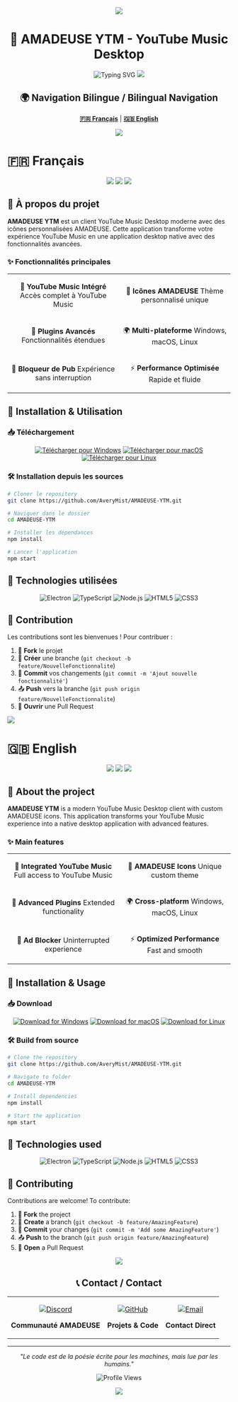 <div align="center">

<img src="https://capsule-render.vercel.app/api?type=waving&color=6366F1&height=120&section=header&text=AMADEUSE%20YTM&fontSize=50&fontColor=ffffff&animation=twinkling"/>

# 🎵 AMADEUSE YTM - YouTube Music Desktop

<img src="https://readme-typing-svg.herokuapp.com?font=Fira+Code&size=22&duration=3000&pause=1000&color=6366F1&center=true&vCenter=true&width=600&lines=Client+YouTube+Music+Desktop;Avec+icônes+AMADEUSE+personnalisées;Multi-plateforme+%26+Open+Source;Plugins+avancés+inclus;Bloqueur+de+pub+intégré" alt="Typing SVG" />

<img src="https://user-images.githubusercontent.com/73097560/115834477-dbab4500-a447-11eb-908a-139a6edaec5c.gif">

## 🌍 **Navigation Bilingue / Bilingual Navigation**

**[🇫🇷 Français](#-français)** | **[🇬🇧 English](#-english)**

<img src="https://user-images.githubusercontent.com/73097560/115834477-dbab4500-a447-11eb-908a-139a6edaec5c.gif">

</div>

# 🇫🇷 Français

<div align="center">

<img src="https://img.shields.io/badge/Status-✅_ACTIF-success?style=for-the-badge" />
<img src="https://img.shields.io/badge/Platform-🖥️_Desktop_Multi--OS-6366F1?style=for-the-badge&logo=electron&logoColor=white" />
<img src="https://img.shields.io/badge/License-📄_MIT-blue?style=for-the-badge" />

</div>

## 🎯 **À propos du projet**

**AMADEUSE YTM** est un client YouTube Music Desktop moderne avec des icônes personnalisées AMADEUSE. Cette application transforme votre expérience YouTube Music en une application desktop native avec des fonctionnalités avancées.

### ✨ **Fonctionnalités principales**

<table>
<tr>
<td width="50%" align="center">

🎵 **YouTube Music Intégré**
Accès complet à YouTube Music

</td>
<td width="50%" align="center">

🎨 **Icônes AMADEUSE**
Thème personnalisé unique

</td>
</tr>
<tr>
<td width="50%" align="center">

🔌 **Plugins Avancés**
Fonctionnalités étendues

</td>
<td width="50%" align="center">

🌍 **Multi-plateforme**
Windows, macOS, Linux

</td>
</tr>
<tr>
<td width="50%" align="center">

🚫 **Bloqueur de Pub**
Expérience sans interruption

</td>
<td width="50%" align="center">

⚡ **Performance Optimisée**
Rapide et fluide

</td>
</tr>
</table>

## 🚀 **Installation & Utilisation**

### 📥 **Téléchargement**

<div align="center">

[![Télécharger pour Windows](https://img.shields.io/badge/Windows-0078D6?style=for-the-badge&logo=windows&logoColor=white)](https://github.com/AveryMist/AMADEUSE-YTM/releases)
[![Télécharger pour macOS](https://img.shields.io/badge/macOS-000000?style=for-the-badge&logo=apple&logoColor=white)](https://github.com/AveryMist/AMADEUSE-YTM/releases)
[![Télécharger pour Linux](https://img.shields.io/badge/Linux-FCC624?style=for-the-badge&logo=linux&logoColor=black)](https://github.com/AveryMist/AMADEUSE-YTM/releases)

</div>

### 🛠️ **Installation depuis les sources**

```bash
# Cloner le repository
git clone https://github.com/AveryMist/AMADEUSE-YTM.git

# Naviguer dans le dossier
cd AMADEUSE-YTM

# Installer les dépendances
npm install

# Lancer l'application
npm start
```

## 🎨 **Technologies utilisées**

<div align="center">

![Electron](https://img.shields.io/badge/Electron-191970?style=for-the-badge&logo=Electron&logoColor=white)
![TypeScript](https://img.shields.io/badge/TypeScript-007ACC?style=for-the-badge&logo=typescript&logoColor=white)
![Node.js](https://img.shields.io/badge/Node.js-43853D?style=for-the-badge&logo=node.js&logoColor=white)
![HTML5](https://img.shields.io/badge/HTML5-E34F26?style=for-the-badge&logo=html5&logoColor=white)
![CSS3](https://img.shields.io/badge/CSS3-1572B6?style=for-the-badge&logo=css3&logoColor=white)

</div>

## 🤝 **Contribution**

Les contributions sont les bienvenues ! Pour contribuer :

1. 🍴 **Fork** le projet
2. 🌿 **Créer** une branche (`git checkout -b feature/NouvelleFonctionnalite`)
3. 💾 **Commit** vos changements (`git commit -m 'Ajout nouvelle fonctionnalité'`)
4. 📤 **Push** vers la branche (`git push origin feature/NouvelleFonctionnalite`)
5. 🔄 **Ouvrir** une Pull Request

<img src="https://user-images.githubusercontent.com/73097560/115834477-dbab4500-a447-11eb-908a-139a6edaec5c.gif">

# 🇬🇧 English

<div align="center">

<img src="https://img.shields.io/badge/Status-✅_ACTIVE-success?style=for-the-badge" />
<img src="https://img.shields.io/badge/Platform-🖥️_Desktop_Multi--OS-6366F1?style=for-the-badge&logo=electron&logoColor=white" />
<img src="https://img.shields.io/badge/License-📄_MIT-blue?style=for-the-badge" />

</div>

## 🎯 **About the project**

**AMADEUSE YTM** is a modern YouTube Music Desktop client with custom AMADEUSE icons. This application transforms your YouTube Music experience into a native desktop application with advanced features.

### ✨ **Main features**

<table>
<tr>
<td width="50%" align="center">

🎵 **Integrated YouTube Music**
Full access to YouTube Music

</td>
<td width="50%" align="center">

🎨 **AMADEUSE Icons**
Unique custom theme

</td>
</tr>
<tr>
<td width="50%" align="center">

🔌 **Advanced Plugins**
Extended functionality

</td>
<td width="50%" align="center">

🌍 **Cross-platform**
Windows, macOS, Linux

</td>
</tr>
<tr>
<td width="50%" align="center">

🚫 **Ad Blocker**
Uninterrupted experience

</td>
<td width="50%" align="center">

⚡ **Optimized Performance**
Fast and smooth

</td>
</tr>
</table>

## 🚀 **Installation & Usage**

### 📥 **Download**

<div align="center">

[![Download for Windows](https://img.shields.io/badge/Windows-0078D6?style=for-the-badge&logo=windows&logoColor=white)](https://github.com/AveryMist/AMADEUSE-YTM/releases)
[![Download for macOS](https://img.shields.io/badge/macOS-000000?style=for-the-badge&logo=apple&logoColor=white)](https://github.com/AveryMist/AMADEUSE-YTM/releases)
[![Download for Linux](https://img.shields.io/badge/Linux-FCC624?style=for-the-badge&logo=linux&logoColor=black)](https://github.com/AveryMist/AMADEUSE-YTM/releases)

</div>

### 🛠️ **Build from source**

```bash
# Clone the repository
git clone https://github.com/AveryMist/AMADEUSE-YTM.git

# Navigate to folder
cd AMADEUSE-YTM

# Install dependencies
npm install

# Start the application
npm start
```

## 🎨 **Technologies used**

<div align="center">

![Electron](https://img.shields.io/badge/Electron-191970?style=for-the-badge&logo=Electron&logoColor=white)
![TypeScript](https://img.shields.io/badge/TypeScript-007ACC?style=for-the-badge&logo=typescript&logoColor=white)
![Node.js](https://img.shields.io/badge/Node.js-43853D?style=for-the-badge&logo=node.js&logoColor=white)
![HTML5](https://img.shields.io/badge/HTML5-E34F26?style=for-the-badge&logo=html5&logoColor=white)
![CSS3](https://img.shields.io/badge/CSS3-1572B6?style=for-the-badge&logo=css3&logoColor=white)

</div>

## 🤝 **Contributing**

Contributions are welcome! To contribute:

1. 🍴 **Fork** the project
2. 🌿 **Create** a branch (`git checkout -b feature/AmazingFeature`)
3. 💾 **Commit** your changes (`git commit -m 'Add some AmazingFeature'`)
4. 📤 **Push** to the branch (`git push origin feature/AmazingFeature`)
5. 🔄 **Open** a Pull Request

<div align="center">

<img src="https://user-images.githubusercontent.com/73097560/115834477-dbab4500-a447-11eb-908a-139a6edaec5c.gif">

## 📞 **Contact / Contact**

<table>
<tr>
<td align="center">

[![Discord](https://img.shields.io/badge/Discord-5865F2?style=for-the-badge&logo=discord&logoColor=white&labelColor=5865F2)](https://discord.gg/GEZCQwczMY)

**Communauté AMADEUSE**

</td>
<td align="center">

[![GitHub](https://img.shields.io/badge/GitHub-121011?style=for-the-badge&logo=github&logoColor=white&labelColor=121011)](https://github.com/AveryMist)

**Projets & Code**

</td>
<td align="center">

[![Email](https://img.shields.io/badge/Email-D14836?style=for-the-badge&logo=gmail&logoColor=white&labelColor=D14836)](mailto:agnetjarod@gmail.com)

**Contact Direct**

</td>
</tr>
</table>

---

*"Le code est de la poésie écrite pour les machines, mais lue par les humains."*

![Profile Views](https://komarev.com/ghpvc/?username=AveryMist&color=6366F1&style=for-the-badge)

<img src="https://capsule-render.vercel.app/api?type=waving&color=6366F1&height=120&section=footer"/>

</div>
